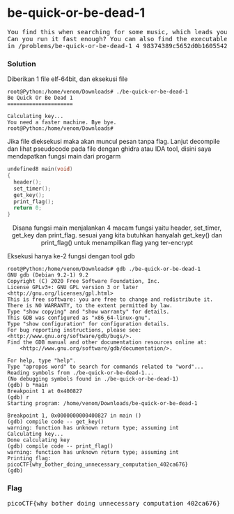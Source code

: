 <h1><b>be-quick-or-be-dead-1</h1></b>
<pre>
You find this when searching for some music, which leads you to <a href='https://2018shell.picoctf.com/static/353d7b6da455d29f7e8701952db901cb/be-quick-or-be-dead-1'>be-quick-or-be-dead-1</a>. 
Can you run it fast enough? You can also find the executable 
in /problems/be-quick-or-be-dead-1_4_98374389c5652d0b16055427532f098f.
</pre>
</b><h3>Solution</h3></b>
<p>Diberikan 1 file elf-64bit, dan eksekusi file</p>

```console
root@Python:/home/venom/Downloads# ./be-quick-or-be-dead-1 
Be Quick Or Be Dead 1
=====================

Calculating key...
You need a faster machine. Bye bye.
root@Python:/home/venom/Downloads# 
```
<p>Jika file dieksekusi maka akan muncul pesan tanpa flag. Lanjut decompile dan lihat pseudocode pada file dengan ghidra atau IDA tool, disini saya mendapatkan fungsi main dari progarm</p>

```c
undefined8 main(void)
{
  header();
  set_timer();
  get_key();
  print_flag();
  return 0;
}
```
<p align='center'>Disana fungsi main menjalankan 4 macam fungsi yaitu header, set_timer, get_key dan print_flag. sesuai yang kita butuhkan hanyalah get_key() dan print_flag() untuk menampilkan flag yang ter-encrypt</p>
<p>Eksekusi hanya ke-2 fungsi dengan tool gdb</p>

```console
root@Python:/home/venom/Downloads# gdb ./be-quick-or-be-dead-1 
GNU gdb (Debian 9.2-1) 9.2
Copyright (C) 2020 Free Software Foundation, Inc.
License GPLv3+: GNU GPL version 3 or later <http://gnu.org/licenses/gpl.html>
This is free software: you are free to change and redistribute it.
There is NO WARRANTY, to the extent permitted by law.
Type "show copying" and "show warranty" for details.
This GDB was configured as "x86_64-linux-gnu".
Type "show configuration" for configuration details.
For bug reporting instructions, please see:
<http://www.gnu.org/software/gdb/bugs/>.
Find the GDB manual and other documentation resources online at:
    <http://www.gnu.org/software/gdb/documentation/>.

For help, type "help".
Type "apropos word" to search for commands related to "word"...
Reading symbols from ./be-quick-or-be-dead-1...
(No debugging symbols found in ./be-quick-or-be-dead-1)
(gdb) b *main
Breakpoint 1 at 0x400827
(gdb) r
Starting program: /home/venom/Downloads/be-quick-or-be-dead-1 

Breakpoint 1, 0x0000000000400827 in main ()
(gdb) compile code -- get_key()
warning: function has unknown return type; assuming int
Calculating key...
Done calculating key
(gdb) compile code -- print_flag()
warning: function has unknown return type; assuming int
Printing flag:
picoCTF{why_bother_doing_unnecessary_computation_402ca676}
(gdb) 

```
</b><h3>Flag</h3></b>
<pre>
picoCTF{why_bother_doing_unnecessary_computation_402ca676}
</pre>
